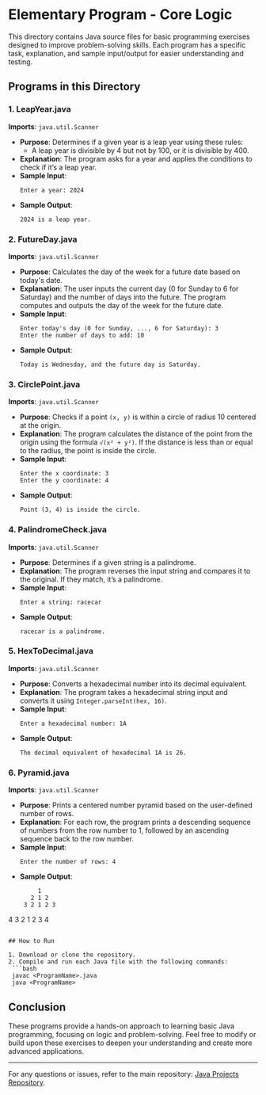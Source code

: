 # Elementary Program - Core Logic

This directory contains Java source files for basic programming exercises designed to improve problem-solving skills. Each program has a specific task, explanation, and sample input/output for easier understanding and testing.

## Programs in this Directory

### 1. **LeapYear.java**

**Imports**: `java.util.Scanner`  
- **Purpose**: Determines if a given year is a leap year using these rules:
  - A leap year is divisible by 4 but not by 100, or it is divisible by 400.
- **Explanation**: The program asks for a year and applies the conditions to check if it’s a leap year.
- **Sample Input**:
  ```
  Enter a year: 2024
  ```
- **Sample Output**:
  ```
  2024 is a leap year.
  ```

### 2. **FutureDay.java**

**Imports**: `java.util.Scanner`  
- **Purpose**: Calculates the day of the week for a future date based on today's date.
- **Explanation**: The user inputs the current day (0 for Sunday to 6 for Saturday) and the number of days into the future. The program computes and outputs the day of the week for the future date.
- **Sample Input**:
  ```
  Enter today's day (0 for Sunday, ..., 6 for Saturday): 3
  Enter the number of days to add: 10
  ```
- **Sample Output**:
  ```
  Today is Wednesday, and the future day is Saturday.
  ```

### 3. **CirclePoint.java**

**Imports**: `java.util.Scanner`  
- **Purpose**: Checks if a point `(x, y)` is within a circle of radius 10 centered at the origin.
- **Explanation**: The program calculates the distance of the point from the origin using the formula `√(x² + y²)`. If the distance is less than or equal to the radius, the point is inside the circle.
- **Sample Input**:
  ```
  Enter the x coordinate: 3
  Enter the y coordinate: 4
  ```
- **Sample Output**:
  ```
  Point (3, 4) is inside the circle.
  ```

### 4. **PalindromeCheck.java**

**Imports**: `java.util.Scanner`  
- **Purpose**: Determines if a given string is a palindrome.
- **Explanation**: The program reverses the input string and compares it to the original. If they match, it’s a palindrome.
- **Sample Input**:
  ```
  Enter a string: racecar
  ```
- **Sample Output**:
  ```
  racecar is a palindrome.
  ```

### 5. **HexToDecimal.java**

**Imports**: `java.util.Scanner`  
- **Purpose**: Converts a hexadecimal number into its decimal equivalent.
- **Explanation**: The program takes a hexadecimal string input and converts it using `Integer.parseInt(hex, 16)`.
- **Sample Input**:
  ```
  Enter a hexadecimal number: 1A
  ```
- **Sample Output**:
  ```
  The decimal equivalent of hexadecimal 1A is 26.
  ```

### 6. **Pyramid.java**

**Imports**: `java.util.Scanner`  
- **Purpose**: Prints a centered number pyramid based on the user-defined number of rows.
- **Explanation**: For each row, the program prints a descending sequence of numbers from the row number to 1, followed by an ascending sequence back to the row number.
- **Sample Input**:
  ```
  Enter the number of rows: 4
  ```
- **Sample Output**:
  ```
       1
     2 1 2
   3 2 1 2 3
 4 3 2 1 2 3 4
  ```

## How to Run

1. Download or clone the repository.
2. Compile and run each Java file with the following commands:
   ```bash
   javac <ProgramName>.java
   java <ProgramName>
   ```

## Conclusion

These programs provide a hands-on approach to learning basic Java programming, focusing on logic and problem-solving. Feel free to modify or build upon these exercises to deepen your understanding and create more advanced applications.

--- 

For any questions or issues, refer to the main repository: [Java Projects Repository](https://github.com/Al-rimi/java).
